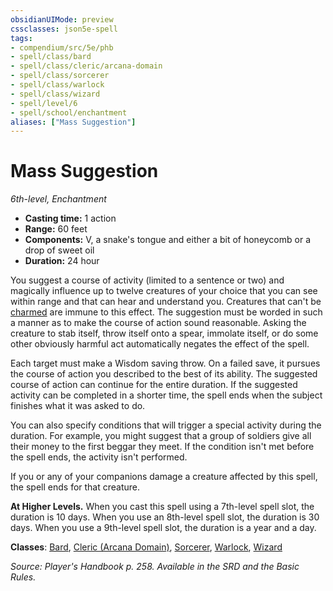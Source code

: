 ```yaml
---
obsidianUIMode: preview
cssclasses: json5e-spell
tags:
- compendium/src/5e/phb
- spell/class/bard
- spell/class/cleric/arcana-domain
- spell/class/sorcerer
- spell/class/warlock
- spell/class/wizard
- spell/level/6
- spell/school/enchantment
aliases: ["Mass Suggestion"]
---
```

# Mass Suggestion
*6th-level, Enchantment*  

- **Casting time:** 1 action
- **Range:** 60 feet
- **Components:** V, a snake's tongue and either a bit of honeycomb or a drop of sweet oil
- **Duration:** 24 hour

You suggest a course of activity (limited to a sentence or two) and magically influence up to twelve creatures of your choice that you can see within range and that can hear and understand you. Creatures that can't be [charmed](rules/conditions.md#charmed) are immune to this effect. The suggestion must be worded in such a manner as to make the course of action sound reasonable. Asking the creature to stab itself, throw itself onto a spear, immolate itself, or do some other obviously harmful act automatically negates the effect of the spell.

Each target must make a Wisdom saving throw. On a failed save, it pursues the course of action you described to the best of its ability. The suggested course of action can continue for the entire duration. If the suggested activity can be completed in a shorter time, the spell ends when the subject finishes what it was asked to do.

You can also specify conditions that will trigger a special activity during the duration. For example, you might suggest that a group of soldiers give all their money to the first beggar they meet. If the condition isn't met before the spell ends, the activity isn't performed.

If you or any of your companions damage a creature affected by this spell, the spell ends for that creature.

**At Higher Levels.** When you cast this spell using a 7th-level spell slot, the duration is 10 days. When you use an 8th-level spell slot, the duration is 30 days. When you use a 9th-level spell slot, the duration is a year and a day.

**Classes**: [Bard](compendium/classes/bard.md), [Cleric (Arcana Domain)](compendium/classes/cleric-arcana-domain-scag.md), [Sorcerer](compendium/classes/sorcerer.md), [Warlock](compendium/classes/warlock.md), [Wizard](compendium/classes/wizard.md)

*Source: Player's Handbook p. 258. Available in the SRD and the Basic Rules.*